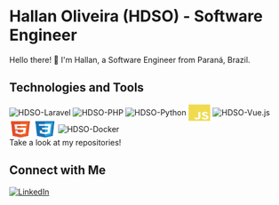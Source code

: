 # Hallan Oliveira (HDSO) - Software Engineer

Hello there! 👋 I'm Hallan, a Software Engineer from Paraná, Brazil.

## Technologies and Tools

<div style="display: inline-block;">
  <img style="vertical-align: middle;" alt="HDSO-Laravel" title="Laravel" height="30" width="30" src="https://static-00.iconduck.com/assets.00/laravel-icon-1990x2048-xawylrh0.png">
  <img style="vertical-align: middle;" alt="HDSO-PHP" title="PHP" height="30" width="40" src="https://raw.githubusercontent.com/jmnote/z-icons/master/svg/php.svg">
  <img style="vertical-align: middle;" alt="HDSO-Python" title="Python" height="30" width="40" src="https://static-00.iconduck.com/assets.00/python-icon-512x509-pb65l7gl.png">
  <img style="vertical-align: middle;" alt="HDSO-Js" title="Javascript" height="30" width="40" src="https://raw.githubusercontent.com/devicons/devicon/master/icons/javascript/javascript-plain.svg">
  <img style="vertical-align: middle;" alt="HDSO-Vue.js" title="Vue.js" height="30" width="30" src="https://static-00.iconduck.com/assets.00/vue-js-icon-2048x1766-btrgkrhi.png">
  <img style="vertical-align: middle;" alt="HDSO-HTML" title="HTML" height="30" width="40" src="https://raw.githubusercontent.com/devicons/devicon/master/icons/html5/html5-original.svg">
  <img style="vertical-align: middle;" alt="HDSO-CSS" title="CSS" height="30" width="40" src="https://raw.githubusercontent.com/devicons/devicon/master/icons/css3/css3-original.svg">
  <img style="vertical-align: middle;" alt="HDSO-Docker" title="Docker" height="30" width="30" src="https://static-00.iconduck.com/assets.00/docker-icon-512x438-ga1hb37h.png">
</div>

<br/>
Take a look at my repositories!

## Connect with Me

[![LinkedIn](https://img.shields.io/badge/-LinkedIn-%230077B5?style=for-the-badge&logo=linkedin&logoColor=white)](https://www.linkedin.com/in/hallan-douglas-ti/)
